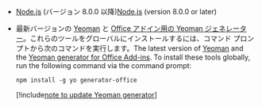 - <span data-ttu-id="6e51b-101">[Node.js](https://nodejs.org) (バージョン 8.0.0 以降)</span><span class="sxs-lookup"><span data-stu-id="6e51b-101">[Node.js](https://nodejs.org) (version 8.0.0 or later)</span></span>

- <span data-ttu-id="6e51b-102">最新バージョンの [Yeoman](https://github.com/yeoman/yo) と [Office アドイン用の Yeoman ジェネレーター](https://github.com/OfficeDev/generator-office)。これらのツールをグローバルにインストールするには、コマンド プロンプトから次のコマンドを実行します。</span><span class="sxs-lookup"><span data-stu-id="6e51b-102">The latest version of [Yeoman](https://github.com/yeoman/yo) and the [Yeoman generator for Office Add-ins](https://github.com/OfficeDev/generator-office). To install these tools globally, run the following command via the command prompt:</span></span>

    ```command&nbsp;line
    npm install -g yo generator-office
    ```

    [!include[note to update Yeoman generator](../includes/note-yeoman-generator-update.md)]
